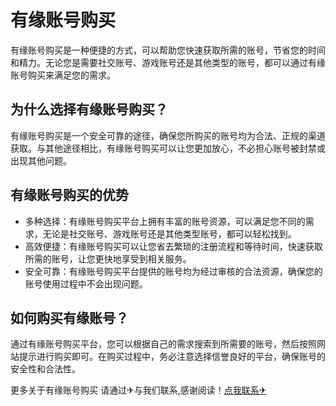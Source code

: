 # 有缘账号购买

有缘账号购买是一种便捷的方式，可以帮助您快速获取所需的账号，节省您的时间和精力。无论您是需要社交账号、游戏账号还是其他类型的账号，都可以通过有缘账号购买来满足您的需求。

## 为什么选择有缘账号购买？

有缘账号购买是一个安全可靠的途径，确保您所购买的账号均为合法、正规的渠道获取。与其他途径相比，有缘账号购买可以让您更加放心，不必担心账号被封禁或出现其他问题。

## 有缘账号购买的优势

- 多种选择：有缘账号购买平台上拥有丰富的账号资源，可以满足您不同的需求，无论是社交账号、游戏账号还是其他类型账号，都可以轻松找到。
- 高效便捷：有缘账号购买可以让您省去繁琐的注册流程和等待时间，快速获取所需的账号，让您更快地享受到相关服务。
- 安全可靠：有缘账号购买平台提供的账号均为经过审核的合法资源，确保您的账号使用过程中不会出现问题。

## 如何购买有缘账号？

通过有缘账号购买平台，您可以根据自己的需求搜索到所需要的账号，然后按照网站提示进行购买即可。在购买过程中，务必注意选择信誉良好的平台，确保账号的安全性和合法性。

更多关于有缘账号购买 请通过✈与我们联系,感谢阅读！[点我联系✈](https://chat.G208.com)